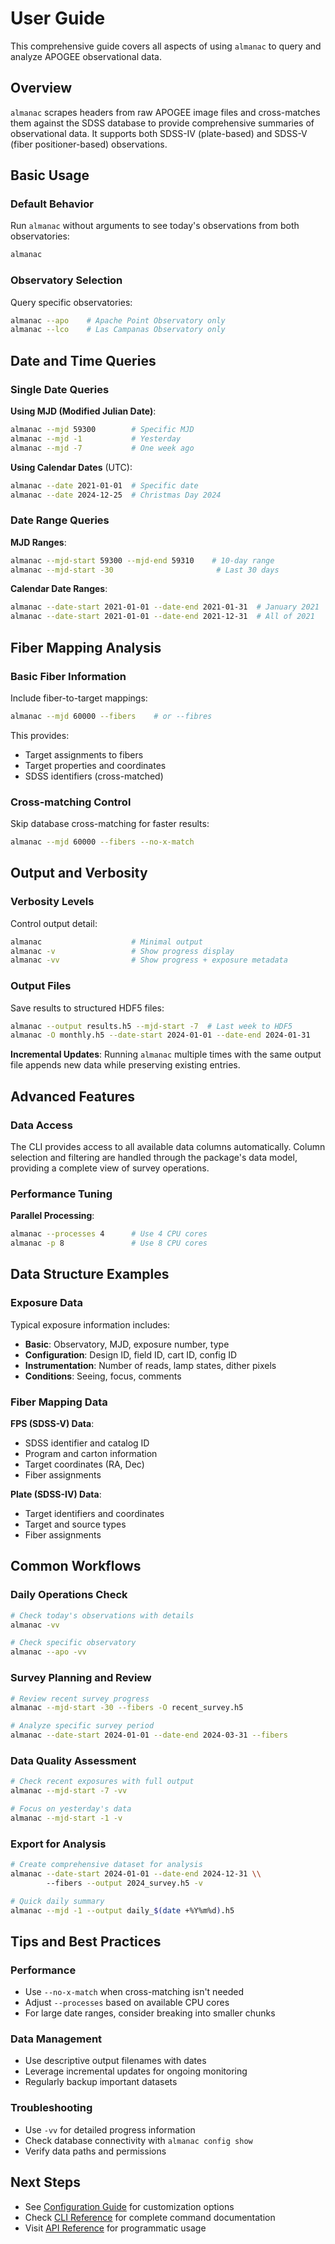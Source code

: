 # User Guide

This comprehensive guide covers all aspects of using `almanac` to query and analyze APOGEE observational data.

## Overview

`almanac` scrapes headers from raw APOGEE image files and cross-matches them against the SDSS database to provide comprehensive summaries of observational data. It supports both SDSS-IV (plate-based) and SDSS-V (fiber positioner-based) observations.

## Basic Usage

### Default Behavior

Run `almanac` without arguments to see today's observations from both observatories:

```bash
almanac
```

### Observatory Selection

Query specific observatories:

```bash
almanac --apo    # Apache Point Observatory only
almanac --lco    # Las Campanas Observatory only
```

## Date and Time Queries

### Single Date Queries

**Using MJD (Modified Julian Date)**:
```bash
almanac --mjd 59300        # Specific MJD
almanac --mjd -1           # Yesterday
almanac --mjd -7           # One week ago
```

**Using Calendar Dates** (UTC):
```bash
almanac --date 2021-01-01  # Specific date
almanac --date 2024-12-25  # Christmas Day 2024
```

### Date Range Queries

**MJD Ranges**:
```bash
almanac --mjd-start 59300 --mjd-end 59310    # 10-day range
almanac --mjd-start -30                       # Last 30 days
```

**Calendar Date Ranges**:
```bash
almanac --date-start 2021-01-01 --date-end 2021-01-31  # January 2021
almanac --date-start 2021-01-01 --date-end 2021-12-31  # All of 2021
```

## Fiber Mapping Analysis

### Basic Fiber Information

Include fiber-to-target mappings:

```bash
almanac --mjd 60000 --fibers    # or --fibres
```

This provides:
- Target assignments to fibers
- Target properties and coordinates
- SDSS identifiers (cross-matched)

### Cross-matching Control

Skip database cross-matching for faster results:

```bash
almanac --mjd 60000 --fibers --no-x-match
```

## Output and Verbosity

### Verbosity Levels

Control output detail:

```bash
almanac                    # Minimal output
almanac -v                 # Show progress display
almanac -vv                # Show progress + exposure metadata
```

### Output Files

Save results to structured HDF5 files:

```bash
almanac --output results.h5 --mjd-start -7  # Last week to HDF5
almanac -O monthly.h5 --date-start 2024-01-01 --date-end 2024-01-31
```

**Incremental Updates**: Running `almanac` multiple times with the same output file appends new data while preserving existing entries.

## Advanced Features

### Data Access

The CLI provides access to all available data columns automatically. Column selection and filtering are handled through the package's data model, providing a complete view of survey operations.

### Performance Tuning

**Parallel Processing**:
```bash
almanac --processes 4      # Use 4 CPU cores
almanac -p 8               # Use 8 CPU cores
```

## Data Structure Examples

### Exposure Data

Typical exposure information includes:
- **Basic**: Observatory, MJD, exposure number, type
- **Configuration**: Design ID, field ID, cart ID, config ID
- **Instrumentation**: Number of reads, lamp states, dither pixels
- **Conditions**: Seeing, focus, comments

### Fiber Mapping Data

**FPS (SDSS-V) Data**:
- SDSS identifier and catalog ID
- Program and carton information
- Target coordinates (RA, Dec)
- Fiber assignments

**Plate (SDSS-IV) Data**:
- Target identifiers and coordinates
- Target and source types
- Fiber assignments

## Common Workflows

### Daily Operations Check

```bash
# Check today's observations with details
almanac -vv

# Check specific observatory
almanac --apo -vv
```

### Survey Planning and Review

```bash
# Review recent survey progress
almanac --mjd-start -30 --fibers -O recent_survey.h5

# Analyze specific survey period
almanac --date-start 2024-01-01 --date-end 2024-03-31 --fibers
```

### Data Quality Assessment

```bash
# Check recent exposures with full output
almanac --mjd-start -7 -vv

# Focus on yesterday's data
almanac --mjd-start -1 -v
```

### Export for Analysis

```bash
# Create comprehensive dataset for analysis
almanac --date-start 2024-01-01 --date-end 2024-12-31 \\
        --fibers --output 2024_survey.h5 -v

# Quick daily summary
almanac --mjd -1 --output daily_$(date +%Y%m%d).h5
```

## Tips and Best Practices

### Performance

- Use `--no-x-match` when cross-matching isn't needed
- Adjust `--processes` based on available CPU cores
- For large date ranges, consider breaking into smaller chunks

### Data Management

- Use descriptive output filenames with dates
- Leverage incremental updates for ongoing monitoring
- Regularly backup important datasets

### Troubleshooting

- Use `-vv` for detailed progress information
- Check database connectivity with `almanac config show`
- Verify data paths and permissions

## Next Steps

- See [Configuration Guide](configuration.md) for customization options
- Check [CLI Reference](cli-reference.md) for complete command documentation
- Visit [API Reference](api-reference.md) for programmatic usage
